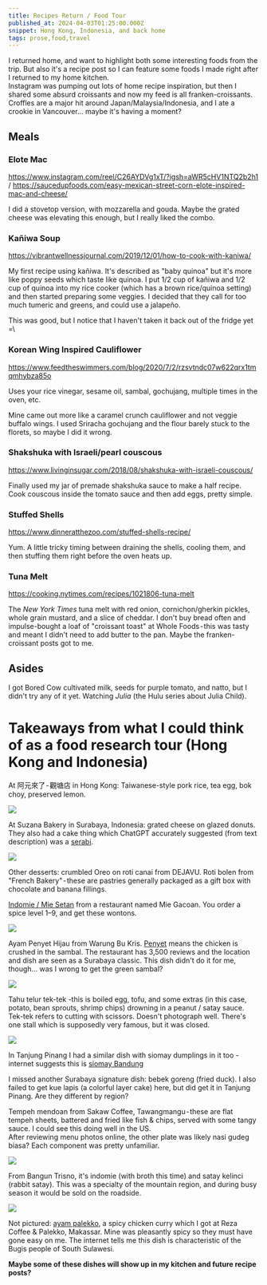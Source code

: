 ```yaml
---
title: Recipes Return / Food Tour
published_at: 2024-04-03T01:25:00.000Z
snippet: Hong Kong, Indonesia, and back home
tags: prose,food,travel
---
```


I returned home, and want to highlight both some interesting foods from the trip.
But also it's a recipe post so I can feature some foods I made right after I returned
to my home kitchen.<br/>
Instagram was pumping out lots of home recipe inspiration, but then I shared
some absurd croissants and now my feed is all franken-croissants. Croffles are a major
hit around Japan/Malaysia/Indonesia, and I ate a crookie in Vancouver... maybe it's
having a moment?

## Meals

### Elote Mac

https://www.instagram.com/reel/C26AYDVg1xT/?igsh=aWR5cHV1NTQ2b2h1 /
https://saucedupfoods.com/easy-mexican-street-corn-elote-inspired-mac-and-cheese/

I did a stovetop version, with mozzarella and gouda. Maybe the grated cheese
was elevating this enough, but I really liked the combo.

### Kañiwa Soup

https://vibrantwellnessjournal.com/2019/12/01/how-to-cook-with-kaniwa/

My first recipe using kañiwa. It's described as "baby quinoa" but it's more like poppy seeds which taste like quinoa.
I put 1/2 cup of kañiwa and 1/2 cup of quinoa into my rice cooker (which has a brown rice/quinoa setting) and then started preparing some veggies. I decided that they call for too much tumeric and greens, and could use a jalapeño.

This was good, but I notice that I haven't taken it back out of the fridge yet =\

### Korean Wing Inspired Cauliflower

https://www.feedtheswimmers.com/blog/2020/7/2/rzsvtndc07w622qrx1tmqmhybza85o

Uses your rice vinegar, sesame oil, sambal, gochujang, multiple times in the oven, etc.

Mine came out more like a caramel crunch cauliflower and not veggie buffalo wings. I used Sriracha gochujang and the flour barely stuck to the florets,
so maybe I did it wrong.

### Shakshuka with Israeli/pearl couscous

https://www.livinginsugar.com/2018/08/shakshuka-with-israeli-couscous/

Finally used my jar of premade shakshuka sauce to make a half recipe. Cook couscous inside the tomato sauce
and then add eggs, pretty simple.

### Stuffed Shells

https://www.dinneratthezoo.com/stuffed-shells-recipe/

Yum.
A little tricky timing between draining the shells, cooling them, and then stuffing them right before
the oven heats up.

### Tuna Melt

https://cooking.nytimes.com/recipes/1021806-tuna-melt

The *New York Times* tuna melt with red onion, cornichon/gherkin pickles, whole grain mustard, and a slice of cheddar. I don't buy bread often and impulse-bought a loaf of "croissant toast" at Whole Foods - this was tasty and meant I didn't need to add butter to the pan.
Maybe the franken-croissant posts got to me.

## Asides

I got Bored Cow cultivated milk, seeds for purple tomato, and natto, but I didn't
try any of it yet. Watching *Julia* (the Hulu series about Julia Child).

# Takeaways from what I could think of as a food research tour (Hong Kong and Indonesia)

At 阿元來了 - 觀塘店 in Hong Kong: Taiwanese-style pork rice, tea egg, bok choy, preserved lemon.

<img src="/blog-images/plate-1.jpg"/><br/>

At Suzana Bakery in Surabaya, Indonesia: grated cheese on glazed donuts. They also had a cake thing which ChatGPT accurately suggested (from text description) was
a [serabi](https://food.detik.com/kue/d-5531829/resep-serabi-solo-yang-lembut-harum-kreasi-sasa).

<img src="/blog-images/plate-2.jpg"/><br/>

Other desserts: crumbled Oreo on roti canai from DEJAVU. Roti bolen from "French Bakery" - these are pastries generally packaged as a gift box with chocolate and banana fillings.

[Indomie / Mie Setan](https://www.youtube.com/watch?v=M0Vqb-cRn4s) from a restaurant named Mie Gacoan. You order a spice level 1–9, and get these wontons.

<img src="/blog-images/plate-3.jpg"/><br/>

Ayam Penyet Hijau from Warung Bu Kris. [Penyet](https://en.wikipedia.org/wiki/Ayam_penyet) means the chicken is crushed in the sambal.
The restaurant has 3,500 reviews and the location and dish are seen as a Surabaya classic. This dish didn't do it for me, though… was I wrong to get the green sambal?

<img src="/blog-images/plate-4.jpg"/><br/>

Tahu telur tek-tek -this is boiled egg, tofu, and some extras (in this case, potato, bean sprouts, shrimp chips) drowning in a peanut / satay sauce. Tek-tek refers to cutting with scissors. Doesn't photograph well. There's one stall which is supposedly very famous, but it was closed.

<img src="/blog-images/plate-5.jpg"/><br/>

In Tanjung Pinang I had a similar dish with siomay dumplings in it too - internet suggests this is [siomay Bandung](https://keasberry.com/recipes/indonesian-inspired-street-food-trader-joes-siomay-bandung/)

I missed another Surabaya signature dish: bebek goreng (fried duck). I also failed to get kue lapis (a colorful layer cake) here, but did get it in Tanjung Pinang. Are they different by region?

Tempeh mendoan from Sakaw Coffee, Tawangmangu - these are flat tempeh sheets, battered and fried like fish & chips, served with some tangy sauce. I could see this doing well in the US.<br/>
After reviewing menu photos online, the other plate was likely nasi gudeg biasa? Each component was pretty unfamiliar.

<img src="/blog-images/plate-6.jpg"/><br/>

From Bangun Trisno, it's indomie (with broth this time) and satay kelinci (rabbit satay). This was a specialty of the mountain region, and during busy season it would be sold on the roadside.

<img src="/blog-images/plate-7.jpg"/><br/>

Not pictured: [ayam palekko](https://dailycookingquest.com/ayam-nasu-palekko-makassar-spicy-chicken.html), a spicy chicken curry which I got at Reza Coffee & Palekko, Makassar.
Mine was pleasantly spicy so they must have gone easy on me.
The internet tells me this dish is characteristic of the Bugis people of South Sulawesi.

**Maybe some of these dishes will show up in my kitchen and future recipe posts?**
<br/>
<br/>
<br/>
